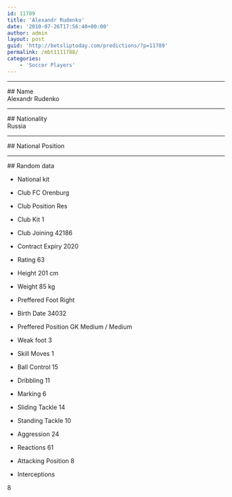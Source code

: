 ```yaml
---
id: 11789
title: 'Alexandr Rudenko'
date: '2010-07-26T17:56:40+00:00'
author: admin
layout: post
guid: 'http://betsliptoday.com/predictions/?p=11789'
permalink: /mbt1111788/
categories:
    - 'Soccer Players'
---
```


- - - - - -

\## Name  
 Alexandr Rudenko

- - - - - -

\## Nationality  
 Russia

- - - - - -

\## National Position

- - - - - -

\## Random data

- National kit
- Club
 FC Orenburg

- Club Position
 Res

- Club Kit
 1

- Club Joining
 42186

- Contract Expiry
 2020

- Rating
 63

- Height
 201 cm

- Weight
 85 kg

- Preffered Foot
 Right

- Birth Date
 34032

- Preffered Position
 GK Medium / Medium

- Weak foot
 3

- Skill Moves
 1

- Ball Control
 15

- Dribbling
 11

- Marking
 6

- Sliding Tackle
 14

- Standing Tackle
 10

- Aggression
 24

- Reactions
 61

- Attacking Position
 8

- Interceptions

 8